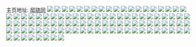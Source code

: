 主页地址: [邸骁同](https://weibo.com/u/1750553817) 
![](https://wx4.sinaimg.cn/mw2000/685754d9ly1h9plgfl5s4j22513m5x6q.jpg) 
![](https://wx4.sinaimg.cn/mw2000/685754d9ly1h9plim91njj21sc1sc4qr.jpg) 
![](https://wx4.sinaimg.cn/mw2000/685754d9ly1h9pll31z6mj21sc1scnpe.jpg) 
![](https://wx4.sinaimg.cn/mw2000/685754d9ly1h9plhp014bj2240240x6p.jpg) 
![](https://wx4.sinaimg.cn/mw2000/685754d9ly1h9iuj2a21zj22c0340npg.jpg) 
![](https://wx4.sinaimg.cn/mw2000/685754d9ly1h9iuj48dbbj22bm2bmu0x.jpg) 
![](https://wx4.sinaimg.cn/mw2000/685754d9ly1h9iuj9915kj21sc1schdv.jpg) 
![](https://wx4.sinaimg.cn/mw2000/685754d9ly1h9iuj6o4xqj22s52s5npf.jpg) 
![](https://wx4.sinaimg.cn/mw2000/685754d9ly1h9iujayzk4j21wz1wz1ky.jpg) 
![](https://wx4.sinaimg.cn/mw2000/685754d9ly1h87b5v4nh8j21sc1sc7wi.jpg) 
![](https://wx4.sinaimg.cn/mw2000/685754d9ly1h87bpu1pfhj21jk1xghdu.jpg) 
![](https://wx4.sinaimg.cn/mw2000/685754d9ly1h87b6mmp04j21sc1sce83.jpg) 
![](https://wx4.sinaimg.cn/mw2000/685754d9ly1h87b4orcwij21jk1xgb2a.jpg) 
![](https://wx4.sinaimg.cn/mw2000/685754d9ly1h87b7bnxzcj21sc1schdu.jpg) 
![](https://wx4.sinaimg.cn/mw2000/685754d9ly1h87bpp7dndj22jg36cx6q.jpg) 
![](https://wx4.sinaimg.cn/mw2000/685754d9ly1h87b5776khj21sc1sckjm.jpg) 
![](https://wx4.sinaimg.cn/mw2000/685754d9ly1h87bpzcr7bj21jk1wuhdu.jpg) 
![](https://wx4.sinaimg.cn/mw2000/685754d9ly1h87b5bu5euj22c02c0npe.jpg) 
![](https://wx4.sinaimg.cn/mw2000/685754d9ly1h633fpvq55j22c0340u0x.jpg) 
![](https://wx4.sinaimg.cn/mw2000/685754d9ly1h633fiden4j21400u0tdz.jpg) 
![](https://wx4.sinaimg.cn/mw2000/685754d9ly1h633fot6haj22c03401kz.jpg) 
![](https://wx4.sinaimg.cn/mw2000/685754d9ly1h633fs1sbqj22c0340hdv.jpg) 
![](https://wx4.sinaimg.cn/mw2000/685754d9ly1h633fwh1tlj23402c0x6r.jpg) 
![](https://wx4.sinaimg.cn/mw2000/685754d9ly1h633fh7xhwj23402c04qq.jpg) 
![](https://wx4.sinaimg.cn/mw2000/685754d9ly1h633ftmfk3j22c03404qr.jpg) 
![](https://wx4.sinaimg.cn/mw2000/685754d9ly1h633fxtj3fj22402tcb29.jpg) 
![](https://wx4.sinaimg.cn/mw2000/685754d9ly1h633fmquwkj22c0340hdv.jpg) 
![](https://wx4.sinaimg.cn/mw2000/685754d9ly1h633fl4ttuj21o01o0n15.jpg) 
![](https://wx4.sinaimg.cn/mw2000/685754d9ly1h633fy7y86j20u00u0alp.jpg) 
![](https://wx4.sinaimg.cn/mw2000/685754d9ly1h633fz83wij22tc240kjl.jpg) 
![](https://wx4.sinaimg.cn/mw2000/685754d9ly1h4v4vldo8gj21sc2dskjm.jpg) 
![](https://wx4.sinaimg.cn/mw2000/685754d9ly1h4v4vgmffgj21lt4tg1ky.jpg) 
![](https://wx4.sinaimg.cn/mw2000/685754d9ly1h4v4vikf5hj21sc1j5npe.jpg) 
![](https://wx4.sinaimg.cn/mw2000/685754d9ly1h4v4vog9n6j21lt4tgx6p.jpg) 
![](https://wx4.sinaimg.cn/mw2000/685754d9ly1h4v4vnmzqqj21sc2ds1kz.jpg) 
![](https://wx4.sinaimg.cn/mw2000/685754d9ly1h4v4vp77gdj21lt4tg1ky.jpg) 
![](https://wx4.sinaimg.cn/mw2000/685754d9ly1h428t84nc8j21sc2dskjm.jpg) 
![](https://wx4.sinaimg.cn/mw2000/685754d9ly1h428t948tlj22bz33ykjm.jpg) 
![](https://wx4.sinaimg.cn/mw2000/685754d9ly1h428t72u2gj21sc2dsu0y.jpg) 
![](https://wx4.sinaimg.cn/mw2000/685754d9ly1h3v96vu1yej22c02c0u0y.jpg) 
![](https://wx4.sinaimg.cn/mw2000/685754d9ly1h3v96zfswyj215m0u04as.jpg) 
![](https://wx4.sinaimg.cn/mw2000/685754d9ly1h3v97111msj22c02c0qv6.jpg) 
![](https://wx4.sinaimg.cn/mw2000/685754d9ly1h3v96qmws7j22012o1x6p.jpg) 
![](https://wx4.sinaimg.cn/mw2000/685754d9ly1h3v96sl0u5j22c0340b2b.jpg) 
![](https://wx4.sinaimg.cn/mw2000/685754d9ly1h3v97041kvj23402c0npd.jpg) 
![](https://wx4.sinaimg.cn/mw2000/685754d9ly1h3v96us7isj234022o4qq.jpg) 
![](https://wx4.sinaimg.cn/mw2000/685754d9ly1h3v96teruzj22861ns7wh.jpg) 
![](https://wx4.sinaimg.cn/mw2000/685754d9ly1h3v96x8se5j23402c0u10.jpg) 
![](https://wx4.sinaimg.cn/mw2000/685754d9ly1h3v96yxul0j22c02c0e84.jpg) 
![](https://wx4.sinaimg.cn/mw2000/685754d9ly1h2fb89ixdyj21sc1scb2a.jpg) 
![](https://wx4.sinaimg.cn/mw2000/685754d9ly1h2fb8f7i80j21sc1sc7wi.jpg) 
![](https://wx4.sinaimg.cn/mw2000/685754d9ly1h2fb7vgpq2j21sc1scnpe.jpg) 
![](https://wx4.sinaimg.cn/mw2000/685754d9ly1h2fb84rjhej22c02c0qv7.jpg) 
![](https://wx4.sinaimg.cn/mw2000/685754d9ly1h20caikc36j20yi22onpd.jpg) 
![](https://wx4.sinaimg.cn/mw2000/685754d9ly1h1wo9e8xfdj21sc2dse82.jpg) 
![](https://wx4.sinaimg.cn/mw2000/685754d9ly1h1wo9nf0o7j22tc2401l0.jpg) 
![](https://wx4.sinaimg.cn/mw2000/685754d9ly1h1wo9hsgc6j22tc2407wk.jpg) 
![](https://wx4.sinaimg.cn/mw2000/685754d9ly1h1wo9ja2jnj22tc2401ky.jpg) 
![](https://wx4.sinaimg.cn/mw2000/685754d9ly1h1wo9uesfjj22tc2404qq.jpg) 
![](https://wx4.sinaimg.cn/mw2000/685754d9ly1h1wo9fkzdpj22402tcnpe.jpg) 
![](https://wx4.sinaimg.cn/mw2000/685754d9ly1h1wo9r8zxfj22402tce82.jpg) 
![](https://wx4.sinaimg.cn/mw2000/685754d9ly1h1wo9kwgnvj22tc240x6p.jpg) 
![](https://wx4.sinaimg.cn/mw2000/685754d9ly1h1wo9tmzzej22yo2004qq.jpg) 
![](https://wx4.sinaimg.cn/mw2000/685754d9ly1h1wo9ry7ovj22tc240hdt.jpg) 
![](https://wx4.sinaimg.cn/mw2000/685754d9ly1h1wo9p7wl4j21o01o0b2a.jpg) 
![](https://wx4.sinaimg.cn/mw2000/685754d9ly1h1wo9vzlncj20zk14aqhw.jpg) 
![](https://wx4.sinaimg.cn/mw2000/685754d9ly1h1wo9vheeaj22tc240npd.jpg) 
![](https://wx4.sinaimg.cn/mw2000/685754d9ly1h1wo9q8si1j22c02c07wi.jpg) 
![](https://wx4.sinaimg.cn/mw2000/685754d9ly1h1wo9ssw74j22402tcx6p.jpg) 
![](https://wx4.sinaimg.cn/mw2000/685754d9ly1h1k5qvdl5lj20u01407g3.jpg) 
![](https://wx4.sinaimg.cn/mw2000/685754d9ly1h1k5qxc0tkj21sc2ds4qp.jpg) 
![](https://wx4.sinaimg.cn/mw2000/685754d9ly1h155vpdxk9j22c0340b2a.jpg) 
![](https://wx4.sinaimg.cn/mw2000/685754d9ly1h155vqtvkkj22c02c0npd.jpg) 
![](https://wx4.sinaimg.cn/mw2000/685754d9ly1h155vq29mwj22c03401kz.jpg) 
![](https://wx4.sinaimg.cn/mw2000/685754d9ly1h0z9tuucaqj20wi0j4tas.jpg) 
![](https://wx4.sinaimg.cn/mw2000/685754d9ly1h0z9tsyzmlj22c02c01ky.jpg) 
![](https://wx4.sinaimg.cn/mw2000/685754d9ly1h0z9tuo9g0j20wi19maem.jpg) 
![](https://wx4.sinaimg.cn/mw2000/685754d9ly1h0z9ttx1ahj22c02c0qv6.jpg) 
![](https://wx4.sinaimg.cn/mw2000/685754d9ly1h0z9tq486mj21sc2dse82.jpg) 
![](https://wx4.sinaimg.cn/mw2000/685754d9ly1h0z9ts4x6dj23402c0qv6.jpg) 
![](https://wx4.sinaimg.cn/mw2000/685754d9ly1h0z9tr29l6j22c0340npf.jpg) 
![](https://wx4.sinaimg.cn/mw2000/685754d9ly1h0z9toxtbnj20wi0tgk1v.jpg) 
![](https://wx4.sinaimg.cn/mw2000/685754d9ly1h0z9u1kybtj22c02c04qr.jpg) 
![](https://wx4.sinaimg.cn/mw2000/685754d9ly1h0z9tvj576j22c02c04qr.jpg) 
![](https://wx4.sinaimg.cn/mw2000/685754d9ly1h0z9twopdzj22c02c0qv6.jpg) 
![](https://wx4.sinaimg.cn/mw2000/685754d9ly1h0z9txi7c7j22c02c01ky.jpg) 
![](https://wx4.sinaimg.cn/mw2000/685754d9ly1h0z9tygabwj22c02c0npf.jpg) 
![](https://wx4.sinaimg.cn/mw2000/685754d9ly1h0z9tzfv0ij22c02c0b2b.jpg) 
![](https://wx4.sinaimg.cn/mw2000/685754d9ly1h0z9u2gelrj22c02c04qq.jpg) 
![](https://wx4.sinaimg.cn/mw2000/685754d9ly1gzvckchddfj22c02c0npd.jpg) 
![](https://wx4.sinaimg.cn/mw2000/685754d9ly1gzsjehgjtvj22c02c01kz.jpg) 
![](https://wx4.sinaimg.cn/mw2000/685754d9ly1gzsjeitwptj21sc1sc4qq.jpg) 
![](https://wx4.sinaimg.cn/mw2000/685754d9ly1gzmnjzew0gj21sc2dsnpd.jpg) 
![](https://wx4.sinaimg.cn/mw2000/685754d9ly1gz5b8kbd19j22c02c0e82.jpg) 
![](https://wx4.sinaimg.cn/mw2000/685754d9ly1gz0sv7kon9j22c02c0kjm.jpg) 
![](https://wx4.sinaimg.cn/mw2000/685754d9ly1gyxb5ijsrlj21c91sc1j4.jpg) 
![](https://wx4.sinaimg.cn/mw2000/685754d9ly1gyxb5v5fh2j22c02c04qq.jpg) 
![](https://wx4.sinaimg.cn/mw2000/685754d9ly1gyxb62fh1rj21sc1scx5k.jpg) 
![](https://wx4.sinaimg.cn/mw2000/685754d9ly1gyxb5kpqv3j22c02c0x6p.jpg) 
![](https://wx4.sinaimg.cn/mw2000/685754d9ly1gyxb5zgz5bj22bc334qv7.jpg) 
![](https://wx4.sinaimg.cn/mw2000/685754d9ly1gyxb5nk8p3j22c02c0kjm.jpg) 
![](https://wx4.sinaimg.cn/mw2000/685754d9ly1gyxb610hlwj21c91sc4qp.jpg) 
